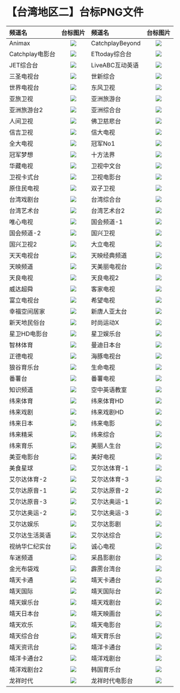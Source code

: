# 【台湾地区二】台标PNG文件
|频道名|台标图片|频道名|台标图片|
|:---|:---:|:---|:---:|
|Animax|<img src="https://raw.githubusercontent.com/xiaolvdouya/TV-LOGO/refs/heads/main/%E5%8F%B0%E6%B9%BE%E4%BA%8C/Animax.png">|CatchplayBeyond|<img src="https://raw.githubusercontent.com/xiaolvdouya/TV-LOGO/refs/heads/main/%E5%8F%B0%E6%B9%BE%E4%BA%8C/CatchplayBeyond.png">|
|Catchplay电影台|<img src="https://raw.githubusercontent.com/xiaolvdouya/TV-LOGO/refs/heads/main/%E5%8F%B0%E6%B9%BE%E4%BA%8C/Catchplay电影台.png">|ETtoday综合台|<img src="https://raw.githubusercontent.com/xiaolvdouya/TV-LOGO/refs/heads/main/%E5%8F%B0%E6%B9%BE%E4%BA%8C/ETtoday综合台.png">|
|JET综合台|<img src="https://raw.githubusercontent.com/xiaolvdouya/TV-LOGO/refs/heads/main/%E5%8F%B0%E6%B9%BE%E4%BA%8C/JET综合台.png">|LiveABC互动英语|<img src="https://raw.githubusercontent.com/xiaolvdouya/TV-LOGO/refs/heads/main/%E5%8F%B0%E6%B9%BE%E4%BA%8C/LiveABC互动英语.png">|
|三圣电视台|<img src="https://raw.githubusercontent.com/xiaolvdouya/TV-LOGO/refs/heads/main/%E5%8F%B0%E6%B9%BE%E4%BA%8C/三圣电视台.png">|世新综合|<img src="https://raw.githubusercontent.com/xiaolvdouya/TV-LOGO/refs/heads/main/%E5%8F%B0%E6%B9%BE%E4%BA%8C/世新综合.png">|
|世界电视台|<img src="https://raw.githubusercontent.com/xiaolvdouya/TV-LOGO/refs/heads/main/%E5%8F%B0%E6%B9%BE%E4%BA%8C/世界电视台.png">|东风卫视|<img src="https://raw.githubusercontent.com/xiaolvdouya/TV-LOGO/refs/heads/main/%E5%8F%B0%E6%B9%BE%E4%BA%8C/东风卫视.png">|
|亚旅卫视|<img src="https://raw.githubusercontent.com/xiaolvdouya/TV-LOGO/refs/heads/main/%E5%8F%B0%E6%B9%BE%E4%BA%8C/亚旅卫视.png">|亚洲旅游台|<img src="https://raw.githubusercontent.com/xiaolvdouya/TV-LOGO/refs/heads/main/%E5%8F%B0%E6%B9%BE%E4%BA%8C/亚洲旅游台.png">|
|亚洲旅游台2|<img src="https://raw.githubusercontent.com/xiaolvdouya/TV-LOGO/refs/heads/main/%E5%8F%B0%E6%B9%BE%E4%BA%8C/亚洲旅游台2.png">|亚洲综合台|<img src="https://raw.githubusercontent.com/xiaolvdouya/TV-LOGO/refs/heads/main/%E5%8F%B0%E6%B9%BE%E4%BA%8C/亚洲综合台.png">|
|人间卫视|<img src="https://raw.githubusercontent.com/xiaolvdouya/TV-LOGO/refs/heads/main/%E5%8F%B0%E6%B9%BE%E4%BA%8C/人间卫视.png">|佛卫慈悲台|<img src="https://raw.githubusercontent.com/xiaolvdouya/TV-LOGO/refs/heads/main/%E5%8F%B0%E6%B9%BE%E4%BA%8C/佛卫慈悲台.png">|
|信吉卫视|<img src="https://raw.githubusercontent.com/xiaolvdouya/TV-LOGO/refs/heads/main/%E5%8F%B0%E6%B9%BE%E4%BA%8C/信吉卫视.png">|信大电视|<img src="https://raw.githubusercontent.com/xiaolvdouya/TV-LOGO/refs/heads/main/%E5%8F%B0%E6%B9%BE%E4%BA%8C/信大电视.png">|
|全大电视|<img src="https://raw.githubusercontent.com/xiaolvdouya/TV-LOGO/refs/heads/main/%E5%8F%B0%E6%B9%BE%E4%BA%8C/全大电视.png">|冠军No1|<img src="https://raw.githubusercontent.com/xiaolvdouya/TV-LOGO/refs/heads/main/%E5%8F%B0%E6%B9%BE%E4%BA%8C/冠军No1.png">|
|冠军梦想|<img src="https://raw.githubusercontent.com/xiaolvdouya/TV-LOGO/refs/heads/main/%E5%8F%B0%E6%B9%BE%E4%BA%8C/冠军梦想.png">|十方法界|<img src="https://raw.githubusercontent.com/xiaolvdouya/TV-LOGO/refs/heads/main/%E5%8F%B0%E6%B9%BE%E4%BA%8C/十方法界.png">|
|华藏电视|<img src="https://raw.githubusercontent.com/xiaolvdouya/TV-LOGO/refs/heads/main/%E5%8F%B0%E6%B9%BE%E4%BA%8C/华藏电视.png">|卫视中文台|<img src="https://raw.githubusercontent.com/xiaolvdouya/TV-LOGO/refs/heads/main/%E5%8F%B0%E6%B9%BE%E4%BA%8C/卫视中文台.png">|
|卫视卡式台|<img src="https://raw.githubusercontent.com/xiaolvdouya/TV-LOGO/refs/heads/main/%E5%8F%B0%E6%B9%BE%E4%BA%8C/卫视卡式台.png">|卫视电影台|<img src="https://raw.githubusercontent.com/xiaolvdouya/TV-LOGO/refs/heads/main/%E5%8F%B0%E6%B9%BE%E4%BA%8C/卫视电影台.png">|
|原住民电视|<img src="https://raw.githubusercontent.com/xiaolvdouya/TV-LOGO/refs/heads/main/%E5%8F%B0%E6%B9%BE%E4%BA%8C/原住民电视.png">|双子卫视|<img src="https://raw.githubusercontent.com/xiaolvdouya/TV-LOGO/refs/heads/main/%E5%8F%B0%E6%B9%BE%E4%BA%8C/双子卫视.png">|
|台湾戏剧台|<img src="https://raw.githubusercontent.com/xiaolvdouya/TV-LOGO/refs/heads/main/%E5%8F%B0%E6%B9%BE%E4%BA%8C/台湾戏剧台.png">|台湾综合台|<img src="https://raw.githubusercontent.com/xiaolvdouya/TV-LOGO/refs/heads/main/%E5%8F%B0%E6%B9%BE%E4%BA%8C/台湾综合台.png">|
|台湾艺术台|<img src="https://raw.githubusercontent.com/xiaolvdouya/TV-LOGO/refs/heads/main/%E5%8F%B0%E6%B9%BE%E4%BA%8C/台湾艺术台.png">|台湾艺术台2|<img src="https://raw.githubusercontent.com/xiaolvdouya/TV-LOGO/refs/heads/main/%E5%8F%B0%E6%B9%BE%E4%BA%8C/台湾艺术台2.png">|
|唯心电视|<img src="https://raw.githubusercontent.com/xiaolvdouya/TV-LOGO/refs/heads/main/%E5%8F%B0%E6%B9%BE%E4%BA%8C/唯心电视.png">|国会频道-1|<img src="https://raw.githubusercontent.com/xiaolvdouya/TV-LOGO/refs/heads/main/%E5%8F%B0%E6%B9%BE%E4%BA%8C/国会频道-1.png">|
|国会频道-2|<img src="https://raw.githubusercontent.com/xiaolvdouya/TV-LOGO/refs/heads/main/%E5%8F%B0%E6%B9%BE%E4%BA%8C/国会频道-2.png">|国兴卫视|<img src="https://raw.githubusercontent.com/xiaolvdouya/TV-LOGO/refs/heads/main/%E5%8F%B0%E6%B9%BE%E4%BA%8C/国兴卫视.png">|
|国兴卫视2|<img src="https://raw.githubusercontent.com/xiaolvdouya/TV-LOGO/refs/heads/main/%E5%8F%B0%E6%B9%BE%E4%BA%8C/国兴卫视2.png">|大立电视|<img src="https://raw.githubusercontent.com/xiaolvdouya/TV-LOGO/refs/heads/main/%E5%8F%B0%E6%B9%BE%E4%BA%8C/大立电视.png">|
|天天电视台|<img src="https://raw.githubusercontent.com/xiaolvdouya/TV-LOGO/refs/heads/main/%E5%8F%B0%E6%B9%BE%E4%BA%8C/天天电视台.png">|天映经典频道|<img src="https://raw.githubusercontent.com/xiaolvdouya/TV-LOGO/refs/heads/main/%E5%8F%B0%E6%B9%BE%E4%BA%8C/天映经典频道.png">|
|天映频道|<img src="https://raw.githubusercontent.com/xiaolvdouya/TV-LOGO/refs/heads/main/%E5%8F%B0%E6%B9%BE%E4%BA%8C/天映频道.png">|天美丽电视台|<img src="https://raw.githubusercontent.com/xiaolvdouya/TV-LOGO/refs/heads/main/%E5%8F%B0%E6%B9%BE%E4%BA%8C/天美丽电视台.png">|
|天良电视|<img src="https://raw.githubusercontent.com/xiaolvdouya/TV-LOGO/refs/heads/main/%E5%8F%B0%E6%B9%BE%E4%BA%8C/天良电视.png">|天良电视2|<img src="https://raw.githubusercontent.com/xiaolvdouya/TV-LOGO/refs/heads/main/%E5%8F%B0%E6%B9%BE%E4%BA%8C/天良电视2.png">|
|威达超舜|<img src="https://raw.githubusercontent.com/xiaolvdouya/TV-LOGO/refs/heads/main/%E5%8F%B0%E6%B9%BE%E4%BA%8C/威达超舜.png">|客家电视|<img src="https://raw.githubusercontent.com/xiaolvdouya/TV-LOGO/refs/heads/main/%E5%8F%B0%E6%B9%BE%E4%BA%8C/客家电视.png">|
|富立电视台|<img src="https://raw.githubusercontent.com/xiaolvdouya/TV-LOGO/refs/heads/main/%E5%8F%B0%E6%B9%BE%E4%BA%8C/富立电视台.png">|希望电视|<img src="https://raw.githubusercontent.com/xiaolvdouya/TV-LOGO/refs/heads/main/%E5%8F%B0%E6%B9%BE%E4%BA%8C/希望电视.png">|
|幸福空间居家|<img src="https://raw.githubusercontent.com/xiaolvdouya/TV-LOGO/refs/heads/main/%E5%8F%B0%E6%B9%BE%E4%BA%8C/幸福空间居家.png">|新唐人亚太台|<img src="https://raw.githubusercontent.com/xiaolvdouya/TV-LOGO/refs/heads/main/%E5%8F%B0%E6%B9%BE%E4%BA%8C/新唐人亚太台.png">|
|新天地民俗台|<img src="https://raw.githubusercontent.com/xiaolvdouya/TV-LOGO/refs/heads/main/%E5%8F%B0%E6%B9%BE%E4%BA%8C/新天地民俗台.png">|时尚运动X|<img src="https://raw.githubusercontent.com/xiaolvdouya/TV-LOGO/refs/heads/main/%E5%8F%B0%E6%B9%BE%E4%BA%8C/时尚运动X.png">|
|星卫HD电影台|<img src="https://raw.githubusercontent.com/xiaolvdouya/TV-LOGO/refs/heads/main/%E5%8F%B0%E6%B9%BE%E4%BA%8C/星卫HD电影台.png">|星卫娱乐台|<img src="https://raw.githubusercontent.com/xiaolvdouya/TV-LOGO/refs/heads/main/%E5%8F%B0%E6%B9%BE%E4%BA%8C/星卫娱乐台.png">|
|智林体育|<img src="https://raw.githubusercontent.com/xiaolvdouya/TV-LOGO/refs/heads/main/%E5%8F%B0%E6%B9%BE%E4%BA%8C/智林体育.png">|曼迪日本台|<img src="https://raw.githubusercontent.com/xiaolvdouya/TV-LOGO/refs/heads/main/%E5%8F%B0%E6%B9%BE%E4%BA%8C/曼迪日本台.png">|
|正德电视|<img src="https://raw.githubusercontent.com/xiaolvdouya/TV-LOGO/refs/heads/main/%E5%8F%B0%E6%B9%BE%E4%BA%8C/正德电视.png">|海豚电视台|<img src="https://raw.githubusercontent.com/xiaolvdouya/TV-LOGO/refs/heads/main/%E5%8F%B0%E6%B9%BE%E4%BA%8C/海豚电视台.png">|
|狼谷育乐台|<img src="https://raw.githubusercontent.com/xiaolvdouya/TV-LOGO/refs/heads/main/%E5%8F%B0%E6%B9%BE%E4%BA%8C/狼谷育乐台.png">|生命电视|<img src="https://raw.githubusercontent.com/xiaolvdouya/TV-LOGO/refs/heads/main/%E5%8F%B0%E6%B9%BE%E4%BA%8C/生命电视.png">|
|番薯台|<img src="https://raw.githubusercontent.com/xiaolvdouya/TV-LOGO/refs/heads/main/%E5%8F%B0%E6%B9%BE%E4%BA%8C/番薯台.png">|番薯电视|<img src="https://raw.githubusercontent.com/xiaolvdouya/TV-LOGO/refs/heads/main/%E5%8F%B0%E6%B9%BE%E4%BA%8C/番薯电视.png">|
|知识频道|<img src="https://raw.githubusercontent.com/xiaolvdouya/TV-LOGO/refs/heads/main/%E5%8F%B0%E6%B9%BE%E4%BA%8C/知识频道.png">|空中英语教室|<img src="https://raw.githubusercontent.com/xiaolvdouya/TV-LOGO/refs/heads/main/%E5%8F%B0%E6%B9%BE%E4%BA%8C/空中英语教室.png">|
|纬来体育|<img src="https://raw.githubusercontent.com/xiaolvdouya/TV-LOGO/refs/heads/main/%E5%8F%B0%E6%B9%BE%E4%BA%8C/纬来体育.png">|纬来体育HD|<img src="https://raw.githubusercontent.com/xiaolvdouya/TV-LOGO/refs/heads/main/%E5%8F%B0%E6%B9%BE%E4%BA%8C/纬来体育HD.png">|
|纬来戏剧|<img src="https://raw.githubusercontent.com/xiaolvdouya/TV-LOGO/refs/heads/main/%E5%8F%B0%E6%B9%BE%E4%BA%8C/纬来戏剧.png">|纬来戏剧HD|<img src="https://raw.githubusercontent.com/xiaolvdouya/TV-LOGO/refs/heads/main/%E5%8F%B0%E6%B9%BE%E4%BA%8C/纬来戏剧HD.png">|
|纬来日本|<img src="https://raw.githubusercontent.com/xiaolvdouya/TV-LOGO/refs/heads/main/%E5%8F%B0%E6%B9%BE%E4%BA%8C/纬来日本.png">|纬来电影|<img src="https://raw.githubusercontent.com/xiaolvdouya/TV-LOGO/refs/heads/main/%E5%8F%B0%E6%B9%BE%E4%BA%8C/纬来电影.png">|
|纬来精采|<img src="https://raw.githubusercontent.com/xiaolvdouya/TV-LOGO/refs/heads/main/%E5%8F%B0%E6%B9%BE%E4%BA%8C/纬来精采.png">|纬来综合|<img src="https://raw.githubusercontent.com/xiaolvdouya/TV-LOGO/refs/heads/main/%E5%8F%B0%E6%B9%BE%E4%BA%8C/纬来综合.png">|
|纬来育乐|<img src="https://raw.githubusercontent.com/xiaolvdouya/TV-LOGO/refs/heads/main/%E5%8F%B0%E6%B9%BE%E4%BA%8C/纬来育乐.png">|美丽人生台|<img src="https://raw.githubusercontent.com/xiaolvdouya/TV-LOGO/refs/heads/main/%E5%8F%B0%E6%B9%BE%E4%BA%8C/美丽人生台.png">|
|美亚电影台|<img src="https://raw.githubusercontent.com/xiaolvdouya/TV-LOGO/refs/heads/main/%E5%8F%B0%E6%B9%BE%E4%BA%8C/美亚电影台.png">|美好电视|<img src="https://raw.githubusercontent.com/xiaolvdouya/TV-LOGO/refs/heads/main/%E5%8F%B0%E6%B9%BE%E4%BA%8C/美好电视.png">|
|美食星球|<img src="https://raw.githubusercontent.com/xiaolvdouya/TV-LOGO/refs/heads/main/%E5%8F%B0%E6%B9%BE%E4%BA%8C/美食星球.png">|艾尔达体育-1|<img src="https://raw.githubusercontent.com/xiaolvdouya/TV-LOGO/refs/heads/main/%E5%8F%B0%E6%B9%BE%E4%BA%8C/艾尔达体育-1.png">|
|艾尔达体育-2|<img src="https://raw.githubusercontent.com/xiaolvdouya/TV-LOGO/refs/heads/main/%E5%8F%B0%E6%B9%BE%E4%BA%8C/艾尔达体育-2.png">|艾尔达体育-3|<img src="https://raw.githubusercontent.com/xiaolvdouya/TV-LOGO/refs/heads/main/%E5%8F%B0%E6%B9%BE%E4%BA%8C/艾尔达体育-3.png">|
|艾尔达原音-1|<img src="https://raw.githubusercontent.com/xiaolvdouya/TV-LOGO/refs/heads/main/%E5%8F%B0%E6%B9%BE%E4%BA%8C/艾尔达原音-1.png">|艾尔达原音-2|<img src="https://raw.githubusercontent.com/xiaolvdouya/TV-LOGO/refs/heads/main/%E5%8F%B0%E6%B9%BE%E4%BA%8C/艾尔达原音-2.png">|
|艾尔达原音-3|<img src="https://raw.githubusercontent.com/xiaolvdouya/TV-LOGO/refs/heads/main/%E5%8F%B0%E6%B9%BE%E4%BA%8C/艾尔达原音-3.png">|艾尔达奥运-1|<img src="https://raw.githubusercontent.com/xiaolvdouya/TV-LOGO/refs/heads/main/%E5%8F%B0%E6%B9%BE%E4%BA%8C/艾尔达奥运-1.png">|
|艾尔达奥运-2|<img src="https://raw.githubusercontent.com/xiaolvdouya/TV-LOGO/refs/heads/main/%E5%8F%B0%E6%B9%BE%E4%BA%8C/艾尔达奥运-2.png">|艾尔达奥运-3|<img src="https://raw.githubusercontent.com/xiaolvdouya/TV-LOGO/refs/heads/main/%E5%8F%B0%E6%B9%BE%E4%BA%8C/艾尔达奥运-3.png">|
|艾尔达娱乐|<img src="https://raw.githubusercontent.com/xiaolvdouya/TV-LOGO/refs/heads/main/%E5%8F%B0%E6%B9%BE%E4%BA%8C/艾尔达娱乐.png">|艾尔达影剧|<img src="https://raw.githubusercontent.com/xiaolvdouya/TV-LOGO/refs/heads/main/%E5%8F%B0%E6%B9%BE%E4%BA%8C/艾尔达影剧.png">|
|艾尔达生活英语|<img src="https://raw.githubusercontent.com/xiaolvdouya/TV-LOGO/refs/heads/main/%E5%8F%B0%E6%B9%BE%E4%BA%8C/艾尔达生活英语.png">|艾尔达综合|<img src="https://raw.githubusercontent.com/xiaolvdouya/TV-LOGO/refs/heads/main/%E5%8F%B0%E6%B9%BE%E4%BA%8C/艾尔达综合.png">|
|视纳华仁纪实台|<img src="https://raw.githubusercontent.com/xiaolvdouya/TV-LOGO/refs/heads/main/%E5%8F%B0%E6%B9%BE%E4%BA%8C/视纳华仁纪实台.png">|诚心电视|<img src="https://raw.githubusercontent.com/xiaolvdouya/TV-LOGO/refs/heads/main/%E5%8F%B0%E6%B9%BE%E4%BA%8C/诚心电视.png">|
|车迷频道|<img src="https://raw.githubusercontent.com/xiaolvdouya/TV-LOGO/refs/heads/main/%E5%8F%B0%E6%B9%BE%E4%BA%8C/车迷频道.png">|采昌影剧台|<img src="https://raw.githubusercontent.com/xiaolvdouya/TV-LOGO/refs/heads/main/%E5%8F%B0%E6%B9%BE%E4%BA%8C/采昌影剧台.png">|
|金光布袋戏|<img src="https://raw.githubusercontent.com/xiaolvdouya/TV-LOGO/refs/heads/main/%E5%8F%B0%E6%B9%BE%E4%BA%8C/金光布袋戏.png">|霹雳台湾台|<img src="https://raw.githubusercontent.com/xiaolvdouya/TV-LOGO/refs/heads/main/%E5%8F%B0%E6%B9%BE%E4%BA%8C/霹雳台湾台.png">|
|靖天卡通|<img src="https://raw.githubusercontent.com/xiaolvdouya/TV-LOGO/refs/heads/main/%E5%8F%B0%E6%B9%BE%E4%BA%8C/靖天卡通.png">|靖天卡通台|<img src="https://raw.githubusercontent.com/xiaolvdouya/TV-LOGO/refs/heads/main/%E5%8F%B0%E6%B9%BE%E4%BA%8C/靖天卡通台.png">|
|靖天国际|<img src="https://raw.githubusercontent.com/xiaolvdouya/TV-LOGO/refs/heads/main/%E5%8F%B0%E6%B9%BE%E4%BA%8C/靖天国际.png">|靖天国际台|<img src="https://raw.githubusercontent.com/xiaolvdouya/TV-LOGO/refs/heads/main/%E5%8F%B0%E6%B9%BE%E4%BA%8C/靖天国际台.png">|
|靖天娱乐台|<img src="https://raw.githubusercontent.com/xiaolvdouya/TV-LOGO/refs/heads/main/%E5%8F%B0%E6%B9%BE%E4%BA%8C/靖天娱乐台.png">|靖天戏剧台|<img src="https://raw.githubusercontent.com/xiaolvdouya/TV-LOGO/refs/heads/main/%E5%8F%B0%E6%B9%BE%E4%BA%8C/靖天戏剧台.png">|
|靖天日本台|<img src="https://raw.githubusercontent.com/xiaolvdouya/TV-LOGO/refs/heads/main/%E5%8F%B0%E6%B9%BE%E4%BA%8C/靖天日本台.png">|靖天映画台|<img src="https://raw.githubusercontent.com/xiaolvdouya/TV-LOGO/refs/heads/main/%E5%8F%B0%E6%B9%BE%E4%BA%8C/靖天映画台.png">|
|靖天欢乐|<img src="https://raw.githubusercontent.com/xiaolvdouya/TV-LOGO/refs/heads/main/%E5%8F%B0%E6%B9%BE%E4%BA%8C/靖天欢乐.png">|靖天电影台|<img src="https://raw.githubusercontent.com/xiaolvdouya/TV-LOGO/refs/heads/main/%E5%8F%B0%E6%B9%BE%E4%BA%8C/靖天电影台.png">|
|靖天综合台|<img src="https://raw.githubusercontent.com/xiaolvdouya/TV-LOGO/refs/heads/main/%E5%8F%B0%E6%B9%BE%E4%BA%8C/靖天综合台.png">|靖天育乐台|<img src="https://raw.githubusercontent.com/xiaolvdouya/TV-LOGO/refs/heads/main/%E5%8F%B0%E6%B9%BE%E4%BA%8C/靖天育乐台.png">|
|靖天资讯台|<img src="https://raw.githubusercontent.com/xiaolvdouya/TV-LOGO/refs/heads/main/%E5%8F%B0%E6%B9%BE%E4%BA%8C/靖天资讯台.png">|靖洋卡通台|<img src="https://raw.githubusercontent.com/xiaolvdouya/TV-LOGO/refs/heads/main/%E5%8F%B0%E6%B9%BE%E4%BA%8C/靖洋卡通台.png">|
|靖洋卡通台2|<img src="https://raw.githubusercontent.com/xiaolvdouya/TV-LOGO/refs/heads/main/%E5%8F%B0%E6%B9%BE%E4%BA%8C/靖洋卡通台2.png">|靖洋戏剧台|<img src="https://raw.githubusercontent.com/xiaolvdouya/TV-LOGO/refs/heads/main/%E5%8F%B0%E6%B9%BE%E4%BA%8C/靖洋戏剧台.png">|
|靖洋戏剧台2|<img src="https://raw.githubusercontent.com/xiaolvdouya/TV-LOGO/refs/heads/main/%E5%8F%B0%E6%B9%BE%E4%BA%8C/靖洋戏剧台2.png">|韩国育乐台|<img src="https://raw.githubusercontent.com/xiaolvdouya/TV-LOGO/refs/heads/main/%E5%8F%B0%E6%B9%BE%E4%BA%8C/韩国育乐台.png">|
|龙祥时代|<img src="https://raw.githubusercontent.com/xiaolvdouya/TV-LOGO/refs/heads/main/%E5%8F%B0%E6%B9%BE%E4%BA%8C/龙祥时代.png">|龙祥时代电影台|<img src="https://raw.githubusercontent.com/xiaolvdouya/TV-LOGO/refs/heads/main/%E5%8F%B0%E6%B9%BE%E4%BA%8C/龙祥时代电影台.png">|

